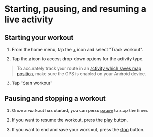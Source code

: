 # Starting, pausing, and resuming a live activity

## Starting your workout
1. From the home menu, tap the [+](!) icon and select "Track workout".

2. Tap the [v](!) icon to access drop-down options for the activity type.

> To accurately track your route in an [activity which saves map position]( ), make sure the GPS is enabled on your Android device.

3. Tap "Start workout"

## Pausing and stopping a workout

1. Once a workout has started, you can press [pause](!) to stop the timer.

2. If you want to resume the workout, press the [play](!) button.

3. If you want to end and save your work out, press the [stop](!) button.
